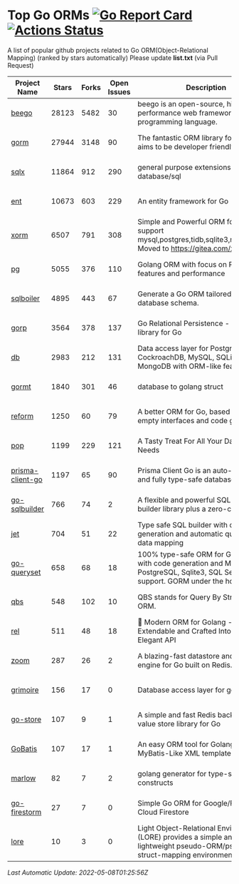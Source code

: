 # Top Go ORMs [![Go Report Card](https://goreportcard.com/badge/github.com/d-tsuji/awesome-go-orms)](https://goreportcard.com/report/github.com/d-tsuji/awesome-go-orms) [![Actions Status](https://github.com/d-tsuji/awesome-go-orms/workflows/CI/badge.svg)](https://github.com/d-tsuji/awesome-go-orms/actions)
A list of popular github projects related to Go ORM(Object-Relational Mapping) (ranked by stars automatically)
Please update **list.txt** (via Pull Request)

| Project Name | Stars | Forks | Open Issues | Description | Last Update |
| ------------ | ----- | ----- | ----------- | ----------- | ----------- |
| [beego](https://github.com/beego/beego) | 28123 | 5482 | 30 | beego is an open-source, high-performance web framework for the Go programming language. | 2022-05-07 13:35:03 |
| [gorm](https://github.com/go-gorm/gorm) | 27944 | 3148 | 90 | The fantastic ORM library for Golang, aims to be developer friendly | 2022-05-07 18:14:11 |
| [sqlx](https://github.com/jmoiron/sqlx) | 11864 | 912 | 290 | general purpose extensions to golang's database/sql | 2022-05-07 16:58:43 |
| [ent](https://github.com/ent/ent) | 10673 | 603 | 229 | An entity framework for Go | 2022-05-07 10:37:11 |
| [xorm](https://github.com/go-xorm/xorm) | 6507 | 791 | 308 | Simple and Powerful ORM for Go, support mysql,postgres,tidb,sqlite3,mssql,oracle, Moved to https://gitea.com/xorm/xorm | 2022-05-07 12:54:44 |
| [pg](https://github.com/go-pg/pg) | 5055 | 376 | 110 | Golang ORM with focus on PostgreSQL features and performance | 2022-05-06 12:35:06 |
| [sqlboiler](https://github.com/volatiletech/sqlboiler) | 4895 | 443 | 67 | Generate a Go ORM tailored to your database schema. | 2022-05-07 23:58:16 |
| [gorp](https://github.com/go-gorp/gorp) | 3564 | 378 | 137 | Go Relational Persistence - an ORM-ish library for Go | 2022-04-30 02:46:08 |
| [db](https://github.com/upper/db) | 2983 | 212 | 131 | Data access layer for PostgreSQL, CockroachDB, MySQL, SQLite and MongoDB with ORM-like features. | 2022-05-07 08:16:52 |
| [gormt](https://github.com/xxjwxc/gormt) | 1840 | 301 | 46 | database to golang struct | 2022-05-07 10:38:10 |
| [reform](https://github.com/go-reform/reform) | 1250 | 60 | 79 | A better ORM for Go, based on non-empty interfaces and code generation. | 2022-05-05 07:57:55 |
| [pop](https://github.com/gobuffalo/pop) | 1199 | 229 | 121 | A Tasty Treat For All Your Database Needs | 2022-05-05 16:31:17 |
| [prisma-client-go](https://github.com/prisma/prisma-client-go) | 1197 | 65 | 90 | Prisma Client Go is an auto-generated and fully type-safe database client | 2022-05-07 08:28:59 |
| [go-sqlbuilder](https://github.com/huandu/go-sqlbuilder) | 766 | 74 | 2 | A flexible and powerful SQL string builder library plus a zero-config ORM. | 2022-05-07 08:10:24 |
| [jet](https://github.com/go-jet/jet) | 704 | 51 | 22 | Type safe SQL builder with code generation and automatic query result data mapping | 2022-05-05 19:52:40 |
| [go-queryset](https://github.com/jirfag/go-queryset) | 658 | 68 | 18 | 100% type-safe ORM for Go (Golang) with code generation and MySQL, PostgreSQL, Sqlite3, SQL Server support. GORM under the hood. | 2022-05-01 12:35:36 |
| [qbs](https://github.com/coocood/qbs) | 548 | 102 | 10 | QBS stands for Query By Struct. A Go ORM. | 2022-05-01 06:50:09 |
| [rel](https://github.com/go-rel/rel) | 511 | 48 | 18 | :gem: Modern ORM for Golang - Testable, Extendable and Crafted Into a Clean and Elegant API | 2022-05-07 05:51:58 |
| [zoom](https://github.com/albrow/zoom) | 287 | 26 | 2 | A blazing-fast datastore and querying engine for Go built on Redis. | 2022-03-31 21:57:35 |
| [grimoire](https://github.com/Fs02/grimoire) | 156 | 17 | 0 | Database access layer for golang | 2022-03-05 04:22:24 |
| [go-store](https://github.com/gosuri/go-store) | 107 | 9 | 1 | A simple and fast Redis backed key-value store library for Go | 2022-03-01 03:51:15 |
| [GoBatis](https://github.com/runner-mei/GoBatis) | 107 | 17 | 1 | An easy ORM tool for Golang, support MyBatis-Like XML template SQL | 2022-04-16 08:12:20 |
| [marlow](https://github.com/dadleyy/marlow) | 82 | 7 | 2 | golang generator for type-safe sql api constructs | 2022-05-01 09:02:34 |
| [go-firestorm](https://github.com/jschoedt/go-firestorm) | 27 | 7 | 0 | Simple Go ORM for Google/Firebase Cloud Firestore | 2022-03-01 20:26:27 |
| [lore](https://github.com/abrahambotros/lore) | 10 | 3 | 0 | Light Object-Relational Environment (LORE) provides a simple and lightweight pseudo-ORM/pseudo-struct-mapping environment for Go | 2022-02-08 12:25:18 |

*Last Automatic Update: 2022-05-08T01:25:56Z*